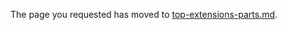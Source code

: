 
<!-- TODO:  deprecate this document by removing it.  It has been  replaced by top-extensions-parts.md -->

The page you requested has moved to [top-extensions-parts.md](top-extensions-parts.md). 